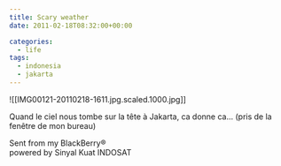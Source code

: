 ```yaml
---
title: Scary weather
date: 2011-02-18T08:32:00+00:00

categories:
  - life
tags:
  - indonesia
  - jakarta
---
```

![[IMG00121-20110218-1611.jpg.scaled.1000.jpg]]

Quand le ciel nous tombe sur la tête à Jakarta, ca donne ca... (pris de la fenêtre de mon bureau)

Sent from my BlackBerry®  
powered by Sinyal Kuat INDOSAT
